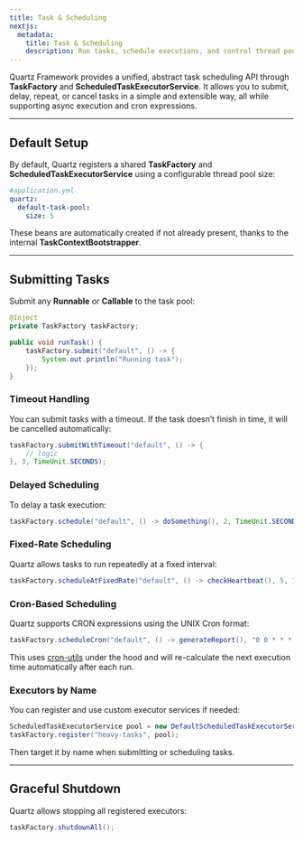 ```yaml
---
title: Task & Scheduling
nextjs:
  metadata:
    title: Task & Scheduling
    description: Run tasks, schedule executions, and control thread pools with Quartz Framework.
---
```


Quartz Framework provides a unified, abstract task scheduling API through **TaskFactory** and **ScheduledTaskExecutorService**. It allows you to submit, delay, repeat, or cancel tasks in a simple and extensible way, all while supporting async execution and cron expressions.

---

## Default Setup

By default, Quartz registers a shared **TaskFactory** and **ScheduledTaskExecutorService** using a configurable thread pool size:

```yaml
#application.yml
quartz:
  default-task-pool:
    size: 5
```

These beans are automatically created if not already present, thanks to the internal **TaskContextBootstrapper**.

---

## Submitting Tasks

Submit any **Runnable** or **Callable<T>** to the task pool:

```java
@Inject
private TaskFactory taskFactory;

public void runTask() {
    taskFactory.submit("default", () -> {
        System.out.println("Running task");
    });
}
```

### Timeout Handling

You can submit tasks with a timeout. If the task doesn’t finish in time, it will be cancelled automatically:

```java
taskFactory.submitWithTimeout("default", () -> {
    // logic
}, 3, TimeUnit.SECONDS);
```

### Delayed Scheduling

To delay a task execution:

```java
taskFactory.schedule("default", () -> doSomething(), 2, TimeUnit.SECONDS);
```

### Fixed-Rate Scheduling

Quartz allows tasks to run repeatedly at a fixed interval:

```java
taskFactory.scheduleAtFixedRate("default", () -> checkHeartbeat(), 5, 10, TimeUnit.SECONDS);
```

### Cron-Based Scheduling

Quartz supports CRON expressions using the UNIX Cron format:

```java
taskFactory.scheduleCron("default", () -> generateReport(), "0 0 * * * *", ZoneId.systemDefault());
```

This uses [cron-utils](https://mvnrepository.com/artifact/com.cronutils/cron-utils) under the hood and will re-calculate the next execution time automatically after each run.

### Executors by Name

You can register and use custom executor services if needed:

```java
ScheduledTaskExecutorService pool = new DefaultScheduledTaskExecutorService(10);
taskFactory.register("heavy-tasks", pool);
```

Then target it by name when submitting or scheduling tasks.

---

## Graceful Shutdown

Quartz allows stopping all registered executors:

```java
taskFactory.shutdownAll();
```